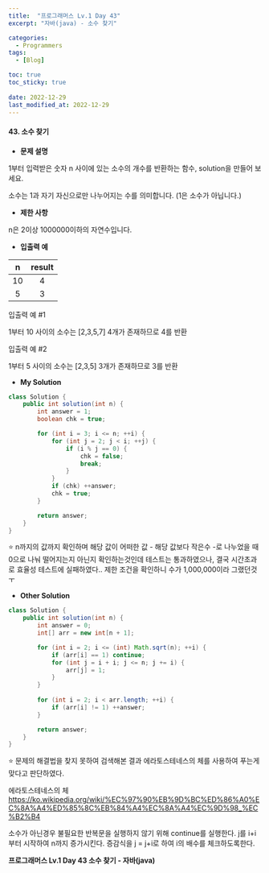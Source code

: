 ```yaml
---
title:  "프로그래머스 Lv.1 Day 43"
excerpt: "자바(java) - 소수 찾기"

categories:
  - Programmers
tags:
  - [Blog]

toc: true
toc_sticky: true
 
date: 2022-12-29
last_modified_at: 2022-12-29
---
```


#### 43. 소수 찾기


- **문제 설명** 

1부터 입력받은 숫자 n 사이에 있는 소수의 개수를 반환하는 함수, solution을 만들어 보세요.

소수는 1과 자기 자신으로만 나누어지는 수를 의미합니다.
(1은 소수가 아닙니다.)


- **제한 사항**

n은 2이상 1000000이하의 자연수입니다.

- **입출력 예**

|**n**|**result**|
|:---:|:---:|
|10|4|
|5|3|

입출력 예 #1

1부터 10 사이의 소수는 [2,3,5,7] 4개가 존재하므로 4를 반환

입출력 예 #2

1부터 5 사이의 소수는 [2,3,5] 3개가 존재하므로 3를 반환


- **My Solution**

```java
class Solution {
    public int solution(int n) {
        int answer = 1;
        boolean chk = true;

        for (int i = 3; i <= n; ++i) {
            for (int j = 2; j < i; ++j) {
                if (i % j == 0) {
                    chk = false;
                    break;
                }
            }
            if (chk) ++answer;
            chk = true;
        }

        return answer;
    }
}
```

⭐ n까지의 값까지 확인하며 해당 값이 어떠한 값 - 해당 값보다 작은수 -로 나누었을 때 0으로 나눠 떨어지는지 아닌지 확인하는것인데 테스트는 통과하였으나, 결국 시간초과로 효율성 테스트에 실패하였다.. 제한 조건을 확인하니 수가 1,000,000이라 그랬던것 ㅜ

- **Other Solution**

```java
class Solution {
    public int solution(int n) {
        int answer = 0;
        int[] arr = new int[n + 1];

        for (int i = 2; i <= (int) Math.sqrt(n); ++i) {
            if (arr[i] == 1) continue;
            for (int j = i + i; j <= n; j += i) {
                arr[j] = 1;
            }
        }
        
        for (int i = 2; i < arr.length; ++i) {
            if (arr[i] != 1) ++answer;
        }

        return answer;
    }
}
```

⭐ 문제의 해결법을 찾지 못하여 검색해본 결과 에라토스테네스의 체를 사용하여 푸는게 맞다고 판단하였다.

에라토스테네스의 체
https://ko.wikipedia.org/wiki/%EC%97%90%EB%9D%BC%ED%86%A0%EC%8A%A4%ED%85%8C%EB%84%A4%EC%8A%A4%EC%9D%98_%EC%B2%B4

소수가 아닌경우 불필요한 반복문을 실행하지 않기 위해 continue를 실행한다.
j를 i+i 부터 시작하여 n까지 증가시킨다. 증감식을 j = j+i로 하여 i의 배수를 체크하도록한다.

**프로그래머스 Lv.1 Day 43 소수 찾기 - 자바(java)**